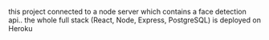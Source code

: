 this project connected to a node server which contains a face detection api.. the whole full stack (React, Node, Express, PostgreSQL) is deployed on Heroku